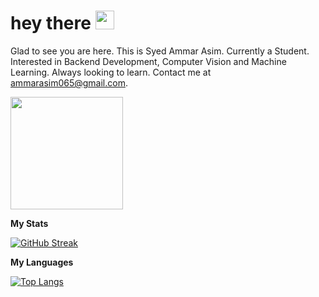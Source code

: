 
<h1>
  hey there
  <img src="https://media.giphy.com/media/hvRJCLFzcasrR4ia7z/giphy.gif" width="30px"/>
</h1>


Glad to see you are here. This is Syed Ammar Asim. Currently a Student. Interested in Backend Development, Computer Vision and Machine Learning. Always looking to learn.
Contact me at ammarasim065@gmail.com.







<img height="180em" src="https://github-readme-stats.vercel.app/api?username=Ammar-Asim-23&show_icons=true&hide_border=true&&count_private=true&include_all_commits=true" />







**My Stats**



[![GitHub Streak](http://github-readme-streak-stats.herokuapp.com?user=Ammar-Asim-23&theme=dark&background=000000)](https://git.io/streak-stats)








**My Languages**




[![Top Langs](https://github-readme-stats.vercel.app/api/top-langs/?username=Ammar-Asim-23)](https://github.com/anuraghazra/github-readme-stats)
